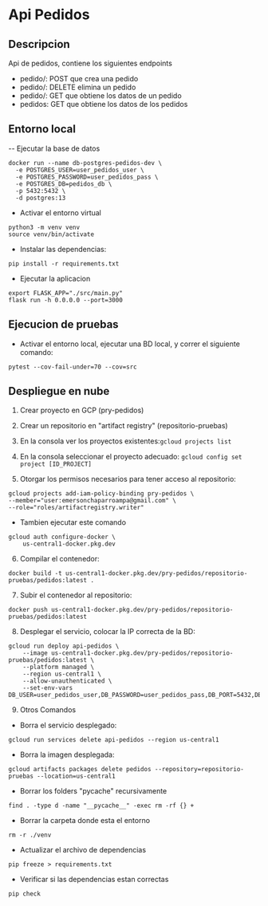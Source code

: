# Api Pedidos
## Descripcion
Api de pedidos, contiene los siguientes endpoints
- pedido/<pedidoId>: POST que crea una pedido
- pedido/<pedidoId>: DELETE elimina un pedido
- pedido/<pedidoId>: GET que obtiene los datos de un pedido
- pedidos: GET que obtiene los datos de los pedidos
## Entorno local
-- Ejecutar la base de datos
```
docker run --name db-postgres-pedidos-dev \
  -e POSTGRES_USER=user_pedidos_user \
  -e POSTGRES_PASSWORD=user_pedidos_pass \
  -e POSTGRES_DB=pedidos_db \
  -p 5432:5432 \
  -d postgres:13
```
- Activar el entorno virtual
```
python3 -m venv venv
source venv/bin/activate
```
- Instalar las dependencias:
```
pip install -r requirements.txt
```
- Ejecutar la aplicacion
```
export FLASK_APP="./src/main.py"
flask run -h 0.0.0.0 --port=3000
```
## Ejecucion de pruebas
- Activar el entorno local, ejecutar una BD local, y correr el siguiente comando:
```
pytest --cov-fail-under=70 --cov=src
```
## Despliegue en nube
1. Crear proyecto en GCP (pry-pedidos)
2. Crear un repositorio en "artifact registry" (repositorio-pruebas)
3. En la consola ver los proyectos existentes:```gcloud projects list```
4. En la consola seleccionar el proyecto adecuado: ```gcloud config set project [ID_PROJECT]```

5. Otorgar los permisos necesarios para tener acceso al repositorio:
```
gcloud projects add-iam-policy-binding pry-pedidos \
--member="user:emersonchaparroampa@gmail.com" \
--role="roles/artifactregistry.writer"
```
- Tambien ejecutar este comando
```
gcloud auth configure-docker \
    us-central1-docker.pkg.dev
```
6. Compilar el contenedor:
```
docker build -t us-central1-docker.pkg.dev/pry-pedidos/repositorio-pruebas/pedidos:latest .
```
7. Subir el contenedor al repositorio:
```
docker push us-central1-docker.pkg.dev/pry-pedidos/repositorio-pruebas/pedidos:latest
```
8. Desplegar el servicio, colocar la IP correcta de la BD: 
```
gcloud run deploy api-pedidos \
    --image us-central1-docker.pkg.dev/pry-pedidos/repositorio-pruebas/pedidos:latest \
    --platform managed \
    --region us-central1 \
    --allow-unauthenticated \
    --set-env-vars DB_USER=user_pedidos_user,DB_PASSWORD=user_pedidos_pass,DB_PORT=5432,DB_NAME=pedidos_db,DB_HOST=0.0.0.0    
```

9. Otros Comandos
-  Borra el servicio desplegado:
```
gcloud run services delete api-pedidos --region us-central1
```
- Borra la imagen desplegada:
```
gcloud artifacts packages delete pedidos --repository=repositorio-pruebas --location=us-central1
```
- Borrar los folders "pycache" recursivamente
```
find . -type d -name "__pycache__" -exec rm -rf {} +
```
- Borrar la carpeta donde esta el entorno
```
rm -r ./venv
```
- Actualizar el archivo de dependencias
```
pip freeze > requirements.txt
```
- Verificar si las dependencias estan correctas
```
pip check
```



